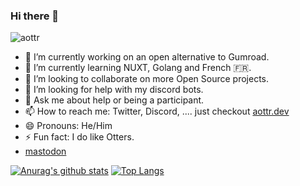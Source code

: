 ### Hi there 👋
<p align="left"> <img src="https://komarev.com/ghpvc/?username=aottr&color=00a35b" alt="aottr" /> </p>

- 🔭 I’m currently working on an open alternative to Gumroad.
- 🌱 I’m currently learning NUXT, Golang and French 🇫🇷.
- 👯 I’m looking to collaborate on more Open Source projects.
- 🤔 I’m looking for help with my discord bots.
- 💬 Ask me about help or being a participant.
- 📫 How to reach me: Twitter, Discord, .... just checkout [aottr.dev](https://aottr.dev)
- 😄 Pronouns: He/Him
- ⚡ Fun fact: I do like Otters.
- <a href="https://furry.engineer/@alex" rel="me">mastodon</a>

[![Anurag's github stats](https://github-readme-stats.vercel.app/api?username=aottr&theme=vue&count_private=true&show_icons=true)](https://github.com/anuraghazra/github-readme-stats)
[![Top Langs](https://github-readme-stats.vercel.app/api/top-langs/?username=aottr&theme=vue&layout=compact&exclude_repo=KommSys&langs_count=6)](https://github.com/anuraghazra/github-readme-stats)
